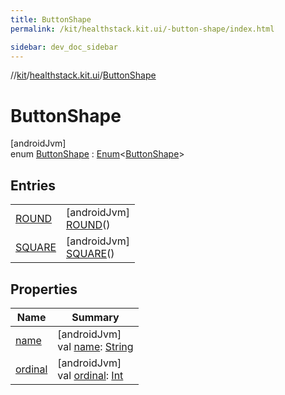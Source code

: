 ```yaml
---
title: ButtonShape
permalink: /kit/healthstack.kit.ui/-button-shape/index.html

sidebar: dev_doc_sidebar
---
```

//[kit](../../../index.html)/[healthstack.kit.ui](../index.html)/[ButtonShape](index.html)



# ButtonShape



[androidJvm]\
enum [ButtonShape](index.html) : [Enum](https://kotlinlang.org/api/latest/jvm/stdlib/kotlin/-enum/index.html)&lt;[ButtonShape](index.html)&gt;



## Entries


| | |
|---|---|
| [ROUND](-r-o-u-n-d/index.html) | [androidJvm]<br>[ROUND](-r-o-u-n-d/index.html)() |
| [SQUARE](-s-q-u-a-r-e/index.html) | [androidJvm]<br>[SQUARE](-s-q-u-a-r-e/index.html)() |


## Properties


| Name | Summary |
|---|---|
| [name](../../healthstack.kit.ui.util/-interaction-type/-n-o-t-h-i-n-g/index.html#-372974862%2FProperties%2F-106109196) | [androidJvm]<br>val [name](../../healthstack.kit.ui.util/-interaction-type/-n-o-t-h-i-n-g/index.html#-372974862%2FProperties%2F-106109196): [String](https://kotlinlang.org/api/latest/jvm/stdlib/kotlin/-string/index.html) |
| [ordinal](../../healthstack.kit.ui.util/-interaction-type/-n-o-t-h-i-n-g/index.html#-739389684%2FProperties%2F-106109196) | [androidJvm]<br>val [ordinal](../../healthstack.kit.ui.util/-interaction-type/-n-o-t-h-i-n-g/index.html#-739389684%2FProperties%2F-106109196): [Int](https://kotlinlang.org/api/latest/jvm/stdlib/kotlin/-int/index.html) |

